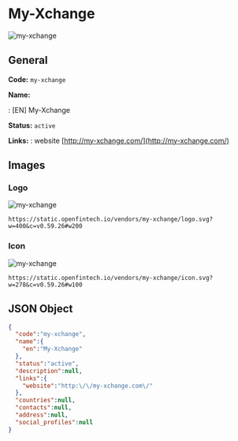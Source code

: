 
# My-Xchange 
![my-xchange](https://static.openfintech.io/vendors/my-xchange/logo.svg?w=400&c=v0.59.26#w200)  

## General 
 
**Code:** `my-xchange` 
 
**Name:** 
 
:	[EN] My-Xchange 
 
**Status:** `active` 
 
**Links:** 
: website [http://my-xchange.com/](http://my-xchange.com/) 
 

## Images 

### Logo 
 
![my-xchange](https://static.openfintech.io/vendors/my-xchange/logo.svg?w=400&c=v0.59.26#w200)  

```
https://static.openfintech.io/vendors/my-xchange/logo.svg?w=400&c=v0.59.26#w200
```  

### Icon 
 
![my-xchange](https://static.openfintech.io/vendors/my-xchange/icon.svg?w=278&c=v0.59.26#w100)  

```
https://static.openfintech.io/vendors/my-xchange/icon.svg?w=278&c=v0.59.26#w100
```  

## JSON Object 

```json
{
  "code":"my-xchange",
  "name":{
    "en":"My-Xchange"
  },
  "status":"active",
  "description":null,
  "links":{
    "website":"http:\/\/my-xchange.com\/"
  },
  "countries":null,
  "contacts":null,
  "address":null,
  "social_profiles":null
}
```  
